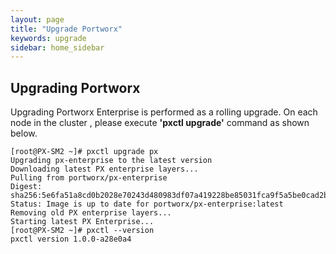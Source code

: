 ```yaml
---
layout: page
title: "Upgrade Portworx"
keywords: upgrade
sidebar: home_sidebar
---
```


## Upgrading Portworx 

Upgrading Portworx Enterprise is performed as a rolling upgrade.
On each node in the cluster , please execute **'pxctl upgrade'** command as shown below.

```
[root@PX-SM2 ~]# pxctl upgrade px
Upgrading px-enterprise to the latest version
Downloading latest PX enterprise layers...
Pulling from portworx/px-enterprise
Digest: sha256:5e6fa51a8cd0b2028e70243d480983df07a419228be85031fca9f5a5be0cad2b
Status: Image is up to date for portworx/px-enterprise:latest
Removing old PX enterprise layers...
Starting latest PX Enterprise...
[root@PX-SM2 ~]# pxctl --version
pxctl version 1.0.0-a28e0a4
```

